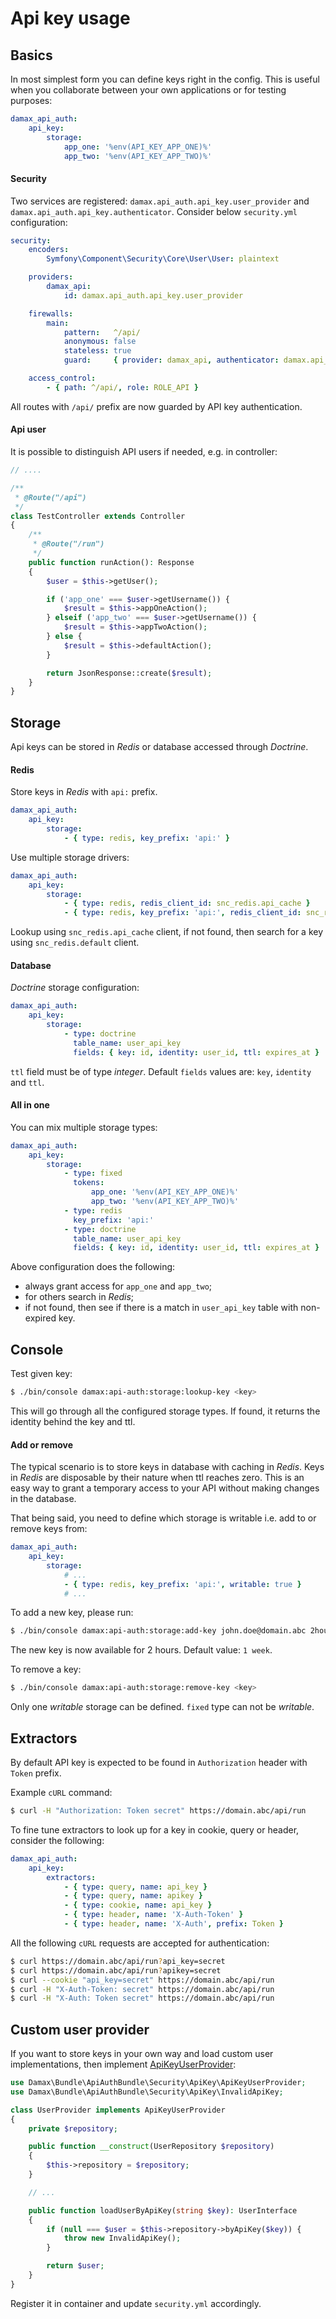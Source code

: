 # Api key usage

## Basics

In most simplest form you can define keys right in the config. This is useful when you collaborate between your own applications or for testing purposes:

```yaml
damax_api_auth:
    api_key:
        storage:
            app_one: '%env(API_KEY_APP_ONE)%'
            app_two: '%env(API_KEY_APP_TWO)%'
```

#### Security

Two services are registered: `damax.api_auth.api_key.user_provider` and `damax.api_auth.api_key.authenticator`. Consider below `security.yml` configuration:

```yaml
security:
    encoders:
        Symfony\Component\Security\Core\User\User: plaintext

    providers:
        damax_api:
            id: damax.api_auth.api_key.user_provider

    firewalls:
        main:
            pattern:   ^/api/
            anonymous: false
            stateless: true
            guard:     { provider: damax_api, authenticator: damax.api_auth.api_key.authenticator }

    access_control:
        - { path: ^/api/, role: ROLE_API }
```

All routes with `/api/` prefix are now guarded by API key authentication.

#### Api user

It is possible to distinguish API users if needed, e.g. in controller:

```php
// ....

/**
 * @Route("/api")
 */
class TestController extends Controller
{
    /**
     * @Route("/run")
     */
    public function runAction(): Response
    {
        $user = $this->getUser();

        if ('app_one' === $user->getUsername()) {
            $result = $this->appOneAction();
        } elseif ('app_two' === $user->getUsername()) {
            $result = $this->appTwoAction();
        } else {
            $result = $this->defaultAction();
        }

        return JsonResponse::create($result);
    }
}
```

## Storage

Api keys can be stored in _Redis_ or database accessed through _Doctrine_.

#### Redis

Store keys in _Redis_ with `api:` prefix.

```yaml
damax_api_auth:
    api_key:
        storage:
            - { type: redis, key_prefix: 'api:' }
```

Use multiple storage drivers:

```yaml
damax_api_auth:
    api_key:
        storage:
            - { type: redis, redis_client_id: snc_redis.api_cache }
            - { type: redis, key_prefix: 'api:', redis_client_id: snc_redis.default }
```

Lookup using `snc_redis.api_cache` client, if not found, then search for a key using `snc_redis.default` client.

#### Database

_Doctrine_ storage configuration:

```yaml
damax_api_auth:
    api_key:
        storage:
            - type: doctrine
              table_name: user_api_key
              fields: { key: id, identity: user_id, ttl: expires_at }
```

`ttl` field must be of type _integer_. Default `fields` values are: `key`, `identity` and `ttl`.

#### All in one

You can mix multiple storage types:

```yaml
damax_api_auth:
    api_key:
        storage:
            - type: fixed
              tokens:
                  app_one: '%env(API_KEY_APP_ONE)%'
                  app_two: '%env(API_KEY_APP_TWO)%'
            - type: redis
              key_prefix: 'api:'
            - type: doctrine
              table_name: user_api_key
              fields: { key: id, identity: user_id, ttl: expires_at }
```

Above configuration does the following:

- always grant access for `app_one` and `app_two`;
- for others search in _Redis_;
- if not found, then see if there is a match in `user_api_key` table with non-expired key.

## Console

Test given key:

```bash
$ ./bin/console damax:api-auth:storage:lookup-key <key>
```

This will go through all the configured storage types. If found, it returns the identity behind the key and ttl.

#### Add or remove

The typical scenario is to store keys in database with caching in _Redis_. Keys in _Redis_ are disposable by their nature when ttl reaches zero. 
This is an easy way to grant a temporary access to your API without making changes in the database.

That being said, you need to define which storage is writable i.e. add to or remove keys from:

```yaml
damax_api_auth:
    api_key:
        storage:
            # ...
            - { type: redis, key_prefix: 'api:', writable: true }
            # ...
```

To add a new key, please run:

```bash
$ ./bin/console damax:api-auth:storage:add-key john.doe@domain.abc 2hours
```

The new key is now available for 2 hours. Default value: `1 week`.

To remove a key:

```bash
$ ./bin/console damax:api-auth:storage:remove-key <key>
```

Only one _writable_ storage can be defined. `fixed` type can not be _writable_.

## Extractors

By default API key is expected to be found in `Authorization` header with `Token` prefix.

Example `cURL` command:

```bash
$ curl -H "Authorization: Token secret" https://domain.abc/api/run
```

To fine tune extractors to look up for a key in cookie, query or header, consider the following:

```yaml
damax_api_auth:
    api_key:
        extractors:
            - { type: query, name: api_key }
            - { type: query, name: apikey }
            - { type: cookie, name: api_key }
            - { type: header, name: 'X-Auth-Token' }
            - { type: header, name: 'X-Auth', prefix: Token }
```

All the following `cURL` requests are accepted for authentication:

```bash
$ curl https://domain.abc/api/run?api_key=secret
$ curl https://domain.abc/api/run?apikey=secret
$ curl --cookie "api_key=secret" https://domain.abc/api/run
$ curl -H "X-Auth-Token: secret" https://domain.abc/api/run
$ curl -H "X-Auth: Token secret" https://domain.abc/api/run
```

## Custom user provider

If you want to store keys in your own way and load custom user implementations, then implement [ApiKeyUserProvider](../../Security/ApiKey/ApiKeyUserProvider.php):

```php
use Damax\Bundle\ApiAuthBundle\Security\ApiKey\ApiKeyUserProvider;
use Damax\Bundle\ApiAuthBundle\Security\ApiKey\InvalidApiKey;

class UserProvider implements ApiKeyUserProvider
{
    private $repository;

    public function __construct(UserRepository $repository)
    {
        $this->repository = $repository;
    }

    // ...

    public function loadUserByApiKey(string $key): UserInterface
    {
        if (null === $user = $this->repository->byApiKey($key)) {
            throw new InvalidApiKey();
        }

        return $user;
    }
}
```

Register it in container and update `security.yml` accordingly.
